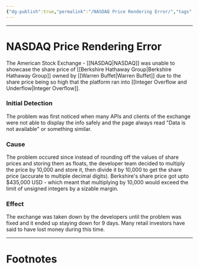```yaml
---
{"dg-publish":true,"permalink":"/NASDAQ Price Rendering Error/","tags":["Academics","CyberSec","Software-Development","Investing"]}
---
```



---
# NASDAQ Price Rendering Error
The American Stock Exchange - [[NASDAQ\|NASDAQ]] was unable to showcase the share price of [[Berkshire Hathaway Group\|Berkshire Hathaway Group]] owned by [[Warren Buffet\|Warren Buffet]] due to the share price being so high that the platform ran into [[Integer Overflow and Underflow\|Integer Overflow]]. 

### Initial Detection
The problem was first noticed when many APIs and clients of the exchange were not able to display the info safely and the page always read "Data is not available" or something similar.

### Cause
The problem occured since instead of rounding off the values of share prices and storing them as floats, the developer team decided to multiply the price by 10,000 and store it, then divide it by 10,000 to get the share price (accurate to multiple decimal digits). Berkshire's share price got upto $435,000 USD - which meant that multiplying by 10,000 would exceed the limit of unsigned integers by a sizable margin.

### Effect
The exchange was taken down by the developers until the problem was fixed and it ended up staying down for 9 days. Many retail investors have said to have lost money during this time.

---
# Footnotes